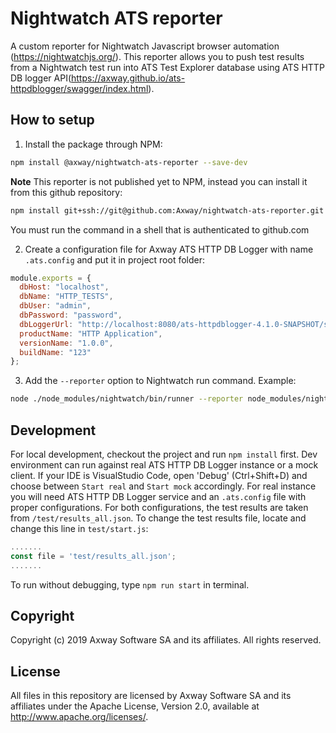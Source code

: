 # Nightwatch ATS reporter

A custom reporter for Nightwatch Javascript browser automation (https://nightwatchjs.org/). This reporter allows you to push test results from a Nightwatch test run into ATS Test Explorer database using ATS HTTP DB logger API(https://axway.github.io/ats-httpdblogger/swagger/index.html).

## How to setup

1. Install the package through NPM:

```sh
npm install @axway/nightwatch-ats-reporter --save-dev
```
**Note** This reporter is not published yet to NPM, instead you can install it from this github repository:
```sh
npm install git+ssh://git@github.com:Axway/nightwatch-ats-reporter.git --save-dev
```
You must run the command in a shell that is authenticated to github.com

2. Create a configuration file for Axway ATS HTTP DB Logger with name `.ats.config` and put it in project root folder:

```javascript
module.exports = {
  dbHost: "localhost",
  dbName: "HTTP_TESTS",
  dbUser: "admin",
  dbPassword: "password",
  dbLoggerUrl: "http://localhost:8080/ats-httpdblogger-4.1.0-SNAPSHOT/service/logger",
  productName: "HTTP Application",
  versionName: "1.0.0",
  buildName: "123"
};
```

3. Add the `--reporter` option to Nightwatch run command. Example:
```sh
node ./node_modules/nightwatch/bin/runner --reporter node_modules/nightwatch-ats-reporter
```

## Development

For local development, checkout the project and run `npm install` first. Dev environment can run against real ATS HTTP DB Logger instance or a mock client. If your IDE is VisualStudio Code, open 'Debug' (Ctrl+Shift+D) and choose between `Start real` and `Start mock` accordingly. For real instance you will need ATS HTTP DB Logger service and an `.ats.config` file with proper configurations. For both configurations, the test results are taken from `/test/results_all.json`. To change the test results file, locate and change this line in `test/start.js`:

```javascript
.......
const file = 'test/results_all.json';
.......
```

To run without debugging, type `npm run start` in terminal.

## Copyright

Copyright (c) 2019 Axway Software SA and its affiliates. All rights reserved.

## License

All files in this repository are licensed by Axway Software SA and its affiliates under the Apache License, Version 2.0, available at http://www.apache.org/licenses/.
